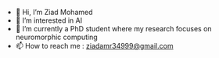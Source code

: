 - 👋 Hi, I’m Ziad Mohamed
- 👀 I’m interested in AI
- 🌱 I’m currently a PhD student where my research focuses on neuromorphic computing 
- 📫 How to reach me : ziadamr34999@gmail.com

<!---
ziadamr99/ziadamr99 is a ✨ special ✨ repository because its `README.md` (this file) appears on your GitHub profile.
You can click the Preview link to take a look at your changes.
--->
